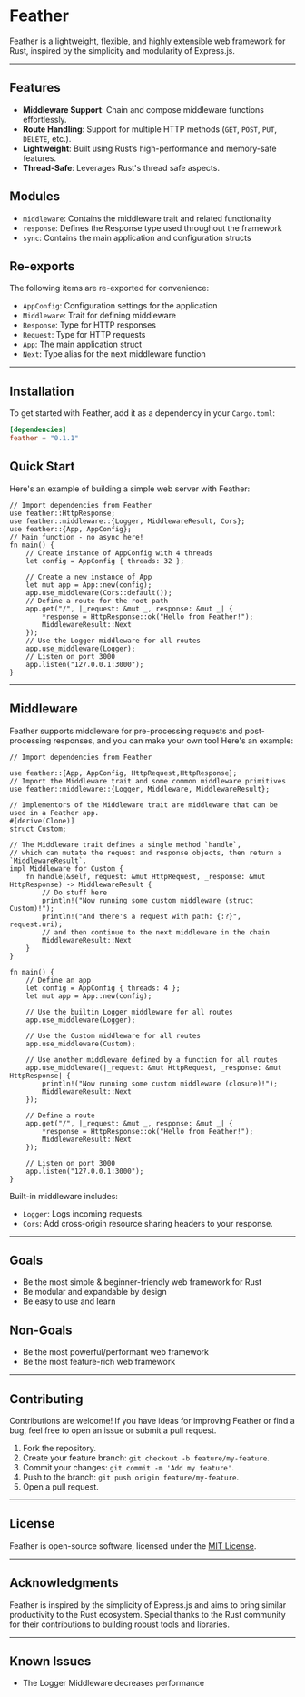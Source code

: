 # Feather

Feather is a lightweight, flexible, and highly extensible web framework for Rust, inspired by the simplicity and modularity of Express.js.

---

## Features

- **Middleware Support**: Chain and compose middleware functions effortlessly.
- **Route Handling**: Support for multiple HTTP methods (`GET`, `POST`, `PUT`, `DELETE`, etc.).
- **Lightweight**: Built using Rust’s high-performance and memory-safe features.
- **Thread-Safe**: Leverages Rust's thread safe aspects.

## Modules

- `middleware`: Contains the middleware trait and related functionality
- `response`: Defines the Response type used throughout the framework
- `sync`: Contains the main application and configuration structs

## Re-exports

The following items are re-exported for convenience:

- `AppConfig`: Configuration settings for the application
- `Middleware`: Trait for defining middleware
- `Response`: Type for HTTP responses
- `Request`: Type for HTTP requests
- `App`: The main application struct
- `Next`: Type alias for the next middleware function

---

## Installation

To get started with Feather, add it as a dependency in your `Cargo.toml`:

```toml
[dependencies]
feather = "0.1.1"
```

## Quick Start

Here's an example of building a simple web server with Feather:

```rust,no_run
// Import dependencies from Feather
use feather::HttpResponse;
use feather::middleware::{Logger, MiddlewareResult, Cors};
use feather::{App, AppConfig};
// Main function - no async here!
fn main() {
    // Create instance of AppConfig with 4 threads
    let config = AppConfig { threads: 32 };

    // Create a new instance of App
    let mut app = App::new(config);
    app.use_middleware(Cors::default());
    // Define a route for the root path
    app.get("/", |_request: &mut _, response: &mut _| {
        *response = HttpResponse::ok("Hello from Feather!");
        MiddlewareResult::Next
    });
    // Use the Logger middleware for all routes
    app.use_middleware(Logger);
    // Listen on port 3000
    app.listen("127.0.0.1:3000");
}
```

---

## Middleware

Feather supports middleware for pre-processing requests and post-processing responses, and you can make your own too! Here's an example:

```rust,no_run
// Import dependencies from Feather

use feather::{App, AppConfig, HttpRequest,HttpResponse};
// Import the Middleware trait and some common middleware primitives
use feather::middleware::{Logger, Middleware, MiddlewareResult};

// Implementors of the Middleware trait are middleware that can be used in a Feather app.
#[derive(Clone)]
struct Custom;

// The Middleware trait defines a single method `handle`,
// which can mutate the request and response objects, then return a `MiddlewareResult`.
impl Middleware for Custom {
    fn handle(&self, request: &mut HttpRequest, _response: &mut HttpResponse) -> MiddlewareResult {
        // Do stuff here
        println!("Now running some custom middleware (struct Custom)!");
        println!("And there's a request with path: {:?}", request.uri);
        // and then continue to the next middleware in the chain
        MiddlewareResult::Next
    }
}

fn main() {
    // Define an app
    let config = AppConfig { threads: 4 };
    let mut app = App::new(config);

    // Use the builtin Logger middleware for all routes
    app.use_middleware(Logger);

    // Use the Custom middleware for all routes
    app.use_middleware(Custom);

    // Use another middleware defined by a function for all routes
    app.use_middleware(|_request: &mut HttpRequest, _response: &mut HttpResponse| {
        println!("Now running some custom middleware (closure)!");
        MiddlewareResult::Next
    });

    // Define a route
    app.get("/", |_request: &mut _, response: &mut _| {
        *response = HttpResponse::ok("Hello from Feather!");
        MiddlewareResult::Next
    });

    // Listen on port 3000
    app.listen("127.0.0.1:3000");
}
```

Built-in middleware includes:

- `Logger`: Logs incoming requests.
- `Cors`: Add cross-origin resource sharing headers to your response.

---

## Goals

- Be the most simple & beginner-friendly web framework for Rust
- Be modular and expandable by design
- Be easy to use and learn

## Non-Goals

- Be the most powerful/performant web framework
- Be the most feature-rich web framework

---

## Contributing

Contributions are welcome! If you have ideas for improving Feather or find a bug, feel free to open an issue or submit a pull request.

1. Fork the repository.
2. Create your feature branch: `git checkout -b feature/my-feature`.
3. Commit your changes: `git commit -m 'Add my feature'`.
4. Push to the branch: `git push origin feature/my-feature`.
5. Open a pull request.

---

## License

Feather is open-source software, licensed under the [MIT License](LICENSE).

---

## Acknowledgments

Feather is inspired by the simplicity of Express.js and aims to bring similar productivity to the Rust ecosystem. Special thanks to the Rust community for their contributions to building robust tools and libraries.

---
## Known Issues
- The Logger Middleware decreases performance